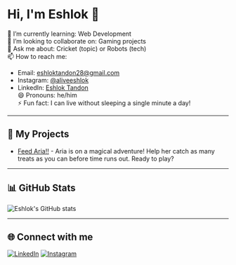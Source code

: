 # Hi, I'm Eshlok 👋

🌱 I’m currently learning: Web Development  
👾 I’m looking to collaborate on: Gaming projects  
💬 Ask me about: Cricket (topic) or Robots (tech)  
📫 How to reach me:  
- Email: [eshloktandon28@gmail.com](mailto:eshloktandon28@gmail.com)  
- Instagram: [@aliveeshlok](https://instagram.com/aliveeshlok)  
- LinkedIn: [Eshlok Tandon](https://www.linkedin.com/in/eshlok-tandon-a96966359?utm_source=share&utm_campaign=share_via&utm_content=profile&utm_medium=android_app)  
😄 Pronouns: he/him  
⚡ Fun fact: I can live without sleeping a single minute a day!

---

## 🚀 My Projects

- [Feed Aria!!](https://whoeshlok.github.io/FeedAria/Feed-Aria!!%20%E2%9C%A81.html) - Aria is on a magical adventure! Help her catch as many treats as you can before time runs out. Ready to play?

---

## 📊 GitHub Stats

![Eshlok's GitHub stats](https://github-readme-stats.vercel.app/api?username=whoeshlok&show_icons=true&theme=radical)

---

## 🌐 Connect with me

[![LinkedIn](https://img.shields.io/badge/LinkedIn-blue?logo=linkedin)](https://www.linkedin.com/in/eshlok-tandon)
[![Instagram](https://img.shields.io/badge/Instagram-pink?logo=instagram)](https://instagram.com/aliveeshlok)
